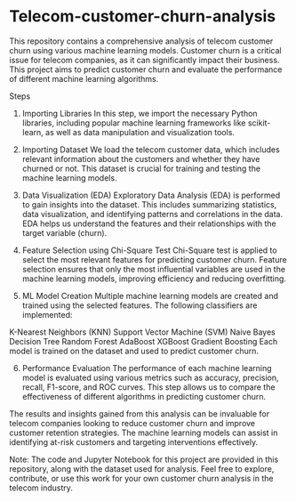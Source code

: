 # Telecom-customer-churn-analysis
This repository contains a comprehensive analysis of telecom customer churn using various machine learning models. Customer churn is a critical issue for telecom companies, as it can significantly impact their business. This project aims to predict customer churn and evaluate the performance of different machine learning algorithms.

Steps
1. Importing Libraries
In this step, we import the necessary Python libraries, including popular machine learning frameworks like scikit-learn, as well as data manipulation and visualization tools.

2. Importing Dataset
We load the telecom customer data, which includes relevant information about the customers and whether they have churned or not. This dataset is crucial for training and testing the machine learning models.

3. Data Visualization (EDA)
Exploratory Data Analysis (EDA) is performed to gain insights into the dataset. This includes summarizing statistics, data visualization, and identifying patterns and correlations in the data. EDA helps us understand the features and their relationships with the target variable (churn).

4. Feature Selection using Chi-Square Test
Chi-Square test is applied to select the most relevant features for predicting customer churn. Feature selection ensures that only the most influential variables are used in the machine learning models, improving efficiency and reducing overfitting.

5. ML Model Creation
Multiple machine learning models are created and trained using the selected features. The following classifiers are implemented:

K-Nearest Neighbors (KNN)
Support Vector Machine (SVM)
Naive Bayes
Decision Tree
Random Forest
AdaBoost
XGBoost
Gradient Boosting
Each model is trained on the dataset and used to predict customer churn.

6. Performance Evaluation
The performance of each machine learning model is evaluated using various metrics such as accuracy, precision, recall, F1-score, and ROC curves. This step allows us to compare the effectiveness of different algorithms in predicting customer churn.

The results and insights gained from this analysis can be invaluable for telecom companies looking to reduce customer churn and improve customer retention strategies. The machine learning models can assist in identifying at-risk customers and targeting interventions effectively.

Note: The code and Jupyter Notebook for this project are provided in this repository, along with the dataset used for analysis. Feel free to explore, contribute, or use this work for your own customer churn analysis in the telecom industry.




